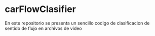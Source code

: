 # carFlowClasifier
En este repositorio se presenta un sencillo codigo de clasificacion de sentido de flujo en archivos de video
